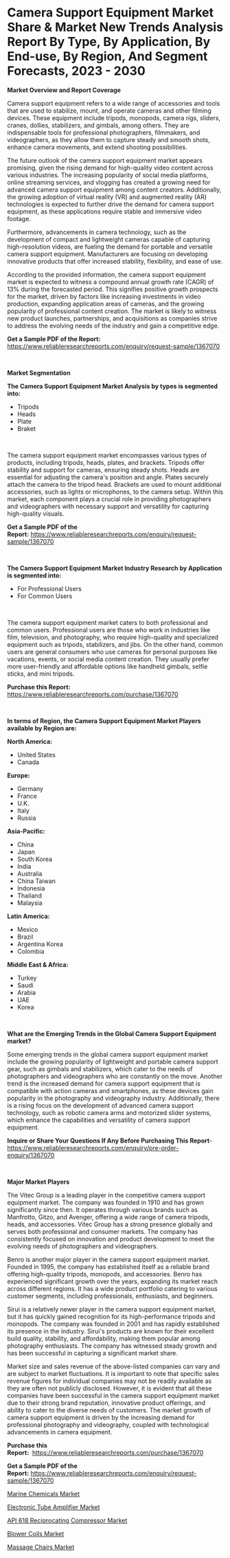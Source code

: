 <p><h1>Camera Support Equipment Market Share & Market New Trends Analysis Report By Type, By Application, By End-use, By Region, And Segment Forecasts, 2023 - 2030</h1></p><p><strong>Market Overview and Report Coverage</strong></p>
<p><p>Camera support equipment refers to a wide range of accessories and tools that are used to stabilize, mount, and operate cameras and other filming devices. These equipment include tripods, monopods, camera rigs, sliders, cranes, dollies, stabilizers, and gimbals, among others. They are indispensable tools for professional photographers, filmmakers, and videographers, as they allow them to capture steady and smooth shots, enhance camera movements, and extend shooting possibilities.</p><p>The future outlook of the camera support equipment market appears promising, given the rising demand for high-quality video content across various industries. The increasing popularity of social media platforms, online streaming services, and vlogging has created a growing need for advanced camera support equipment among content creators. Additionally, the growing adoption of virtual reality (VR) and augmented reality (AR) technologies is expected to further drive the demand for camera support equipment, as these applications require stable and immersive video footage.</p><p>Furthermore, advancements in camera technology, such as the development of compact and lightweight cameras capable of capturing high-resolution videos, are fueling the demand for portable and versatile camera support equipment. Manufacturers are focusing on developing innovative products that offer increased stability, flexibility, and ease of use.</p><p>According to the provided information, the camera support equipment market is expected to witness a compound annual growth rate (CAGR) of 13% during the forecasted period. This signifies positive growth prospects for the market, driven by factors like increasing investments in video production, expanding application areas of cameras, and the growing popularity of professional content creation. The market is likely to witness new product launches, partnerships, and acquisitions as companies strive to address the evolving needs of the industry and gain a competitive edge.</p></p>
<p><strong>Get a Sample PDF of the Report:</strong> <a href="https://www.reliableresearchreports.com/enquiry/request-sample/1367070">https://www.reliableresearchreports.com/enquiry/request-sample/1367070</a></p>
<p>&nbsp;</p>
<p><strong>Market Segmentation</strong></p>
<p><strong>The Camera Support Equipment Market Analysis by types is segmented into:</strong></p>
<p><ul><li>Tripods</li><li>Heads</li><li>Plate</li><li>Braket</li></ul></p>
<p>&nbsp;</p>
<p><p>The camera support equipment market encompasses various types of products, including tripods, heads, plates, and brackets. Tripods offer stability and support for cameras, ensuring steady shots. Heads are essential for adjusting the camera's position and angle. Plates securely attach the camera to the tripod head. Brackets are used to mount additional accessories, such as lights or microphones, to the camera setup. Within this market, each component plays a crucial role in providing photographers and videographers with necessary support and versatility for capturing high-quality visuals.</p></p>
<p><strong>Get a Sample PDF of the Report:</strong>&nbsp;<a href="https://www.reliableresearchreports.com/enquiry/request-sample/1367070">https://www.reliableresearchreports.com/enquiry/request-sample/1367070</a></p>
<p>&nbsp;</p>
<p><strong>The Camera Support Equipment Market Industry Research by Application is segmented into:</strong></p>
<p><ul><li>For Professional Users</li><li>For Common Users</li></ul></p>
<p>&nbsp;</p>
<p><p>The camera support equipment market caters to both professional and common users. Professional users are those who work in industries like film, television, and photography, who require high-quality and specialized equipment such as tripods, stabilizers, and jibs. On the other hand, common users are general consumers who use cameras for personal purposes like vacations, events, or social media content creation. They usually prefer more user-friendly and affordable options like handheld gimbals, selfie sticks, and mini tripods.</p></p>
<p><strong>Purchase this Report:</strong>&nbsp; <a href="https://www.reliableresearchreports.com/purchase/1367070">https://www.reliableresearchreports.com/purchase/1367070</a></p>
<p>&nbsp;</p>
<p><strong>In terms of Region, the Camera Support Equipment Market Players available by Region are:</strong></p>
<p>
    <p> <strong> North America: </strong>
        <ul>
            <li>United States</li>
            <li>Canada</li>
        </ul>
        </p> 
    <p> <strong> Europe: </strong>
        <ul>
            <li>Germany</li>
            <li>France</li>
            <li>U.K.</li>
            <li>Italy</li>
            <li>Russia</li>
        </ul>
        </p> 
    <p> <strong> Asia-Pacific: </strong>
        <ul>
            <li>China</li>
            <li>Japan</li>
            <li>South Korea</li>
            <li>India</li>
            <li>Australia</li>
            <li>China Taiwan</li>
            <li>Indonesia</li>
            <li>Thailand</li>
            <li>Malaysia</li>
        </ul>
        </p> 
    <p> <strong> Latin America: </strong>
        <ul>
            <li>Mexico</li>
            <li>Brazil</li>
            <li>Argentina Korea</li>
            <li>Colombia</li>
        </ul>
        </p> 
    <p> <strong> Middle East & Africa: </strong>
        <ul>
            <li>Turkey</li>
            <li>Saudi</li>
            <li>Arabia</li>
            <li>UAE</li>
            <li>Korea</li>
        </ul>
    </p>
    </p>
<p>&nbsp;</p>
<p><strong>What are the Emerging Trends in the Global Camera Support Equipment market?</strong></p>
<p><p>Some emerging trends in the global camera support equipment market include the growing popularity of lightweight and portable camera support gear, such as gimbals and stabilizers, which cater to the needs of photographers and videographers who are constantly on the move. Another trend is the increased demand for camera support equipment that is compatible with action cameras and smartphones, as these devices gain popularity in the photography and videography industry. Additionally, there is a rising focus on the development of advanced camera support technology, such as robotic camera arms and motorized slider systems, which enhance the capabilities and versatility of camera support equipment.</p></p>
<p><strong>Inquire or Share Your Questions If Any Before Purchasing This Report</strong>- <a href="https://www.reliableresearchreports.com/enquiry/pre-order-enquiry/1367070">https://www.reliableresearchreports.com/enquiry/pre-order-enquiry/1367070</a></p>
<p>&nbsp;</p>
<p><strong>Major Market Players</strong></p>
<p><p>The Vitec Group is a leading player in the competitive camera support equipment market. The company was founded in 1910 and has grown significantly since then. It operates through various brands such as Manfrotto, Gitzo, and Avenger, offering a wide range of camera tripods, heads, and accessories. Vitec Group has a strong presence globally and serves both professional and consumer markets. The company has consistently focused on innovation and product development to meet the evolving needs of photographers and videographers.</p><p>Benro is another major player in the camera support equipment market. Founded in 1995, the company has established itself as a reliable brand offering high-quality tripods, monopods, and accessories. Benro has experienced significant growth over the years, expanding its market reach across different regions. It has a wide product portfolio catering to various customer segments, including professionals, enthusiasts, and beginners.</p><p>Sirui is a relatively newer player in the camera support equipment market, but it has quickly gained recognition for its high-performance tripods and monopods. The company was founded in 2001 and has rapidly established its presence in the industry. Sirui's products are known for their excellent build quality, stability, and affordability, making them popular among photography enthusiasts. The company has witnessed steady growth and has been successful in capturing a significant market share.</p><p>Market size and sales revenue of the above-listed companies can vary and are subject to market fluctuations. It is important to note that specific sales revenue figures for individual companies may not be readily available as they are often not publicly disclosed. However, it is evident that all these companies have been successful in the camera support equipment market due to their strong brand reputation, innovative product offerings, and ability to cater to the diverse needs of customers. The market growth of camera support equipment is driven by the increasing demand for professional photography and videography, coupled with technological advancements in camera equipment.</p></p>
<p><strong>Purchase this Report:</strong>&nbsp;&nbsp;<a href="https://www.reliableresearchreports.com/purchase/1367070">https://www.reliableresearchreports.com/purchase/1367070</a></p>
<p></p>
<p><strong>Get a Sample PDF of the Report:</strong>&nbsp;<a href="https://www.reliableresearchreports.com/enquiry/request-sample/1367070">https://www.reliableresearchreports.com/enquiry/request-sample/1367070</a></p>
<p><p><a href="https://medium.com/@markuspagac2023/marine-chemicals-market-size-growth-forecast-2023-2030-a962dcc6d629">Marine Chemicals Market</a></p><p><a href="https://www.linkedin.com/pulse/electronic-tube-amplifier-market-size-share-global-analysis-e1kxc/">Electronic Tube Amplifier Market</a></p><p><a href="https://www.linkedin.com/pulse/api-618-reciprocating-compressor-market-insights-players-9pspc/">API 618 Reciprocating Compressor Market</a></p><p><a href="https://www.linkedin.com/pulse/decoding-blower-coils-market-deep-dive-latest-trends-segmentation-ri6yc/">Blower Coils Market</a></p><p><a href="https://medium.com/@jackybrekke/massage-chairs-market-size-growth-forecast-2023-2030-2dbde5a982b0">Massage Chairs Market</a></p></p>